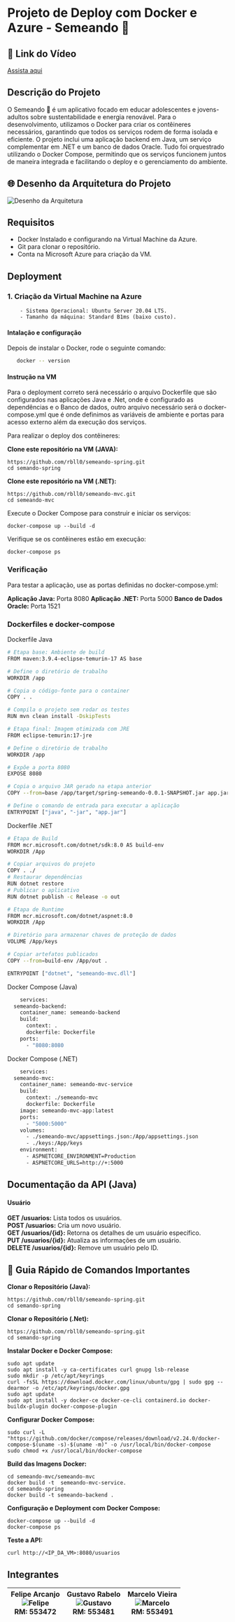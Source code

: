 # Projeto de Deploy com Docker e Azure - Semeando 🌱

## 🎥 Link do Vídeo
[Assista aqui](https://youtu.be/Zy_C5ZDuyLw)

## Descrição do Projeto

O Semeando 🌱 é um aplicativo focado em educar adolescentes e jovens-adultos sobre sustentabilidade e energia renovável. Para o desenvolvimento, utilizamos o Docker para criar os contêineres necessários, garantindo que todos os serviços rodem de forma isolada e eficiente. O projeto inclui uma aplicação backend em Java, um serviço complementar em .NET e um banco de dados Oracle. Tudo foi orquestrado utilizando o Docker Compose, permitindo que os serviços funcionem juntos de maneira integrada e facilitando o deploy e o gerenciamento do ambiente.

## 🌐 Desenho da Arquitetura do Projeto
![Desenho da Arquitetura](./Captura%20de%20Tela%202024-11-22%20a%CC%80s%2018.24.18.png)

## Requisitos

- Docker Instalado e configurando na Virtual Machine da Azure.
- Git para clonar o repositório.
- Conta na Microsoft Azure para criação da VM.

## Deployment
### 1. Criação da Virtual Machine na Azure
        - Sistema Operacional: Ubuntu Server 20.04 LTS.
        - Tamanho da máquina: Standard B1ms (baixo custo).

#### Intalação e configuração

Depois de instalar o Docker, rode o seguinte comando:
```sh
   docker -- version
```

#### Instrução na VM
Para o deployment correto será necessário o arquivo Dockerfile que são configurados nas aplicações Java e .Net, onde é configurado as dependências e o Banco de dados, outro arquivo necessário será o docker-compose.yml que é onde definimos as variáveis de ambiente e portas para acesso externo além da execução dos serviços.

Para realizar o deploy dos contêineres:

**Clone este repositório na VM (JAVA):**

    https://github.com/rbll0/semeando-spring.git
    cd semando-spring

**Clone este repositório na VM (.NET):**

    https://github.com/rbll0/semeando-mvc.git
    cd semeando-mvc


Execute o Docker Compose para construir e iniciar os serviços:

    docker-compose up --build -d

Verifique se os contêineres estão em execução:

    docker-compose ps

### Verificação

Para testar a aplicação, use as portas definidas no docker-compose.yml:

**Aplicação Java:** Porta 8080
**Aplicação .NET:** Porta 5000
**Banco de Dados Oracle:** Porta 1521

### Dockerfiles e docker-compose

Dockerfile Java
```sh
# Etapa base: Ambiente de build
FROM maven:3.9.4-eclipse-temurin-17 AS base

# Define o diretório de trabalho
WORKDIR /app

# Copia o código-fonte para o container
COPY . .

# Compila o projeto sem rodar os testes
RUN mvn clean install -DskipTests

# Etapa final: Imagem otimizada com JRE
FROM eclipse-temurin:17-jre

# Define o diretório de trabalho
WORKDIR /app

# Expõe a porta 8080
EXPOSE 8080

# Copia o arquivo JAR gerado na etapa anterior
COPY --from=base /app/target/spring-semeando-0.0.1-SNAPSHOT.jar app.jar

# Define o comando de entrada para executar a aplicação
ENTRYPOINT ["java", "-jar", "app.jar"]

```

Dockerfile .NET

```sh
# Etapa de Build
FROM mcr.microsoft.com/dotnet/sdk:8.0 AS build-env
WORKDIR /App

# Copiar arquivos do projeto
COPY . ./
# Restaurar dependências
RUN dotnet restore
# Publicar o aplicativo
RUN dotnet publish -c Release -o out

# Etapa de Runtime
FROM mcr.microsoft.com/dotnet/aspnet:8.0
WORKDIR /App

# Diretório para armazenar chaves de proteção de dados
VOLUME /App/keys

# Copiar artefatos publicados
COPY --from=build-env /App/out .

ENTRYPOINT ["dotnet", "semeando-mvc.dll"]

```

Docker Compose (Java)
```sh
    services:
  semeando-backend:
    container_name: semeando-backend
    build:
      context: .
      dockerfile: Dockerfile
    ports:
      - "8080:8080
```
Docker Compose (.NET)
```sh
    services:
  semeando-mvc:
    container_name: semeando-mvc-service
    build:
      context: ./semeando-mvc  
      dockerfile: Dockerfile  
    image: semeando-mvc-app:latest  
    ports:
      - "5000:5000"  
    volumes:
      - ./semeando-mvc/appsettings.json:/App/appsettings.json  
      - ./keys:/App/keys  
    environment:
      - ASPNETCORE_ENVIRONMENT=Production
      - ASPNETCORE_URLS=http://+:5000

```
## Documentação da API (Java)
#### Usuário

**GET /usuarios:** Lista todos os usuários.  
**POST /usuarios:** Cria um novo usuário.  
**GET /usuarios/{id}:** Retorna os detalhes de um usuário específico.  
**PUT /usuarios/{id}:** Atualiza as informações de um usuário.  
**DELETE /usuarios/{id}:** Remove um usuário pelo ID.  

## 📝 Guia Rápido de Comandos Importantes
**Clonar o Repositório (Java):**

    https://github.com/rbll0/semeando-spring.git
    cd semando-spring
    
**Clonar o Repositório (.Net):**

    https://github.com/rbll0/semeando-spring.git
    cd semando-spring

**Instalar Docker e Docker Compose:**

    sudo apt update
    sudo apt install -y ca-certificates curl gnupg lsb-release
    sudo mkdir -p /etc/apt/keyrings
    curl -fsSL https://download.docker.com/linux/ubuntu/gpg | sudo gpg --dearmor -o /etc/apt/keyrings/docker.gpg
    sudo apt update
    sudo apt install -y docker-ce docker-ce-cli containerd.io docker-buildx-plugin docker-compose-plugin

**Configurar Docker Compose:**

    sudo curl -L "https://github.com/docker/compose/releases/download/v2.24.0/docker-compose-$(uname -s)-$(uname -m)" -o /usr/local/bin/docker-compose
    sudo chmod +x /usr/local/bin/docker-compose

**Build das Imagens Docker:**

    cd semeando-mvc/semeando-mvc
    docker build -t  semeando-mvc-service.
    cd semeando-spring
    docker build -t semeando-backend .

**Configuração e Deployment com Docker Compose:**

    docker-compose up --build -d
    docker-compose ps

**Teste a API:**

    curl http://<IP_DA_VM>:8080/usuarios


## Integrantes

| **Felipe Arcanjo** <br> ![Felipe](./Felipe.png) <br> **RM: 553472** | **Gustavo Rabelo** <br> ![Gustavo](./Gustavo.png) <br> **RM: 553481** | **Marcelo Vieira** <br> ![Marcelo](./Marcelo.png) <br> **RM: 553491** |
|:--:|:--:|:--:|
